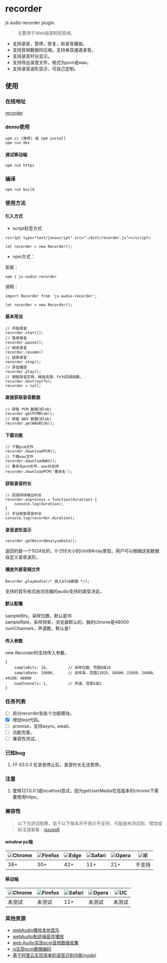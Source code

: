 # recorder
js audio recorder plugin.

> 主要用于Web端录制短音频。

+ 支持录音，暂停，恢复，和录音播放。
+ 支持音频数据的压缩，支持单双通道录音。
+ 支持录音时长显示。
+ 支持导出录音文件，格式为pcm或wav。
+ 支持录音波形显示，可自己定制。

## 使用
### 在线地址
[recorder](https://www.zhuyuntao.com/2019/06/18/recorder/)

### demo使用
```
npm ci (推荐) 或 npm install
npm run dev
```

#### 调试移动端
```
npm run https
```

### 编译
```
npm run build
```

### 使用方法
#### 引入方式
+ script标签方式

```
<script type="text/javascript" src="./dist/recorder.js"></script>

let recorder = new Recorder();
```
+ npm方式：

安装：
```
npm i js-audio-recorder
```
调用：
```
import Recorder from 'js-audio-recorder';

let recorder = new Recorder();
```

#### 基本用法
```
// 开始录音
recorder.start();
// 暂停录音
recorder.pause();
// 继续录音
recorder.resume()
// 结束录音
recorder.stop();
// 录音播放
recorder.play();
// 销毁录音实例，释放资源，fn为回调函数，
recorder.destroy(fn);
recorder = null;
```

#### 直接获取录音数据
```
// 获取 PCM 数据(Blob)
recorder.getPCMBlob();
// 获取 WAV 数据(Blob)
recorder.getWAVBlob();
```

#### 下载功能
```
// 下载pcm文件
recorder.downloadPCM();
// 下载wav文件
recorder.downloadWAV();
// 重命名pcm文件，wav也支持
recorder.downloadPCM('重命名');
```

#### 获取录音时长
```
// 回调持续输出时长
recorder.onprocess = function(duration) {
    console.log(duration);
}
// 手动获取录音时长
console.log(recorder.duration);
```

#### 录音波形显示
```
recorder.getRecordAnalyseData();
```
返回的是一个1024长的，0-255大小的Uint8Array类型。用户可以根据这些数据自定义录音波形。

#### 播放外部音频文件
```
Recorder.playAudio(/* 放入blob数据 */);
```
支持的音乐格式由浏览器的audio支持的类型决定。

#### 默认配置
sampleBits，采样位数，默认是16  
sampleRate，采样频率，浏览器默认的，我的chrome是48000  
numChannels，声道数，默认是1  

#### 传入参数
new Recorder时支持传入参数，
```
{
    sampleBits: 16,         // 采样位数，范围8或16
    sampleRate: 16000,      // 采样率，范围11025、16000、22050、24000、44100、48000
    numChannels: 1,         // 声道，范围1或2
}
```

### 任务列表
- [ ] 拆分recorder到各个功能模块。
- [x] 增加test代码。
- [ ] promise，支持async, await。
- [ ] 功能完善。
- [ ] 兼容性测试。

### 已知bug
1. FF 63.0.3 在录音停止后，录音时长无法暂停。

### 注意

1. 使用127.0.0.1或localhost尝试，因为getUserMedia在高版本的chrome下需要使用https。

### 兼容性

> 以下为测试结果，低于以下版本并不表示不支持，可能是未测试到，增加或标注请查看：[issues6](https://github.com/2fps/recorder/issues/6)

#### window pc端
|  ![Chrome](https://cdnjs.cloudflare.com/ajax/libs/browser-logos/51.0.17/archive/chrome_12-48/chrome_12-48_32x32.png)   |  ![Firefox](https://cdnjs.cloudflare.com/ajax/libs/browser-logos/51.0.17/archive/firefox_23-56/firefox_23-56_32x32.png)  |  ![Edge](https://cdnjs.cloudflare.com/ajax/libs/browser-logos/51.0.17/edge/edge_32x32.png)  |  ![Safari](https://cdnjs.cloudflare.com/ajax/libs/browser-logos/51.0.17/safari/safari_32x32.png)  | ![Opera](https://cdnjs.cloudflare.com/ajax/libs/browser-logos/51.0.17/archive/opera_15-32/opera_15-32_32x32.png) |  ![IE](https://cdnjs.cloudflare.com/ajax/libs/browser-logos/51.0.17/archive/internet-explorer_6/internet-explorer_6_32x32.png)  |
|  ----  | ---- | ---- | ---- | ---- | ---- |
| 38+ | 30+ | 42+ | 11+ | 21+ | 不支持 |

#### 移动端
| ![Chrome](https://cdnjs.cloudflare.com/ajax/libs/browser-logos/51.0.17/archive/chrome_12-48/chrome_12-48_32x32.png) | ![Firefox](https://cdnjs.cloudflare.com/ajax/libs/browser-logos/51.0.17/archive/firefox_23-56/firefox_23-56_32x32.png) | ![Safari](https://cdnjs.cloudflare.com/ajax/libs/browser-logos/51.0.17/safari-ios/safari-ios_32x32.png) | ![Opera](https://cdnjs.cloudflare.com/ajax/libs/browser-logos/51.0.17/archive/opera_15-32/opera_15-32_32x32.png) | ![UC](https://cdnjs.cloudflare.com/ajax/libs/browser-logos/51.0.17/archive/uc/uc_32x32.png) |
| ---- | ---- | ---- | ---- | ---- |
| 未测试 | 未测试 | 11+ | 未测试 | 未测试 |

### 其他资源

+ [webAudio播放本地音乐](https://github.com/2fps/demo/tree/master/view/2019/04/webAudio%E6%92%AD%E6%94%BE%E6%9C%AC%E5%9C%B0%E9%9F%B3%E4%B9%90)
+ [webAudio制造噪音并播放](https://github.com/2fps/demo/tree/master/view/2019/04/webAudio%E5%88%B6%E9%80%A0%E5%99%AA%E9%9F%B3%E5%B9%B6%E6%92%AD%E6%94%BE)
+ [web Audio实现pcm音频数据收集](https://github.com/2fps/demo/tree/master/view/2019/04/webAudio%E5%AE%9E%E7%8E%B0pcm%E9%9F%B3%E9%A2%91%E6%95%B0%E6%8D%AE%E6%94%B6%E9%9B%86)
+ [js实现pcm数据编码](https://github.com/2fps/demo/tree/master/view/2019/04/js%E5%AE%9E%E7%8E%B0pcm%E6%95%B0%E6%8D%AE%E7%BC%96%E7%A0%81)
+ [基于阿里云实现简单的语音识别功能(node)](https://github.com/2fps/demo/tree/master/view/2019/01/%E5%9F%BA%E4%BA%8E%E9%98%BF%E9%87%8C%E4%BA%91%E5%AE%9E%E7%8E%B0%E7%AE%80%E5%8D%95%E7%9A%84%E8%AF%AD%E9%9F%B3%E8%AF%86%E5%88%AB%E5%8A%9F%E8%83%BD(node))
